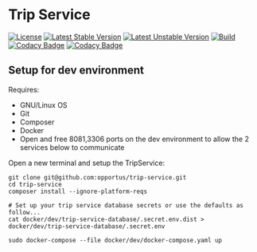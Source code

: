 # Trip Service

[![License](https://poser.pugx.org/opportus/trip-service/license)](https://packagist.org/packages/opportus/trip-service)
[![Latest Stable Version](https://poser.pugx.org/opportus/trip-service/v/stable)](https://packagist.org/packages/opportus/trip-service)
[![Latest Unstable Version](https://poser.pugx.org/opportus/trip-service/v/unstable)](https://packagist.org/packages/opportus/trip-service)
[![Build](https://github.com/opportus/trip-service/workflows/Build/badge.svg)](https://github.com/opportus/trip-service/actions?query=workflow%3ABuild)
[![Codacy Badge](https://app.codacy.com/project/badge/Coverage/d3f5178323844f59a6ef5647cb11d9d7)](https://www.codacy.com/manual/opportus/trip-service/dashboard?utm_source=github.com&utm_medium=referral&utm_content=opportus/trip-service&utm_campaign=Badge_Coverage)
[![Codacy Badge](https://api.codacy.com/project/badge/Grade/d3f5178323844f59a6ef5647cb11d9d7)](https://www.codacy.com/manual/opportus/trip-service?utm_source=github.com&amp;utm_medium=referral&amp;utm_content=opportus/trip-service&amp;utm_campaign=Badge_Grade)

## Setup for dev environment

Requires:

- GNU/Linux OS
- Git
- Composer
- Docker
- Open and free 8081,3306 ports on the dev environment to allow the 2 services below to communicate

Open a new terminal and setup the TripService:

```shell
git clone git@github.com:opportus/trip-service.git
cd trip-service
composer install --ignore-platform-reqs

# Set up your trip service database secrets or use the defaults as follow...
cat docker/dev/trip-service-database/.secret.env.dist > docker/dev/trip-service-database/.secret.env

sudo docker-compose --file docker/dev/docker-compose.yaml up
```

